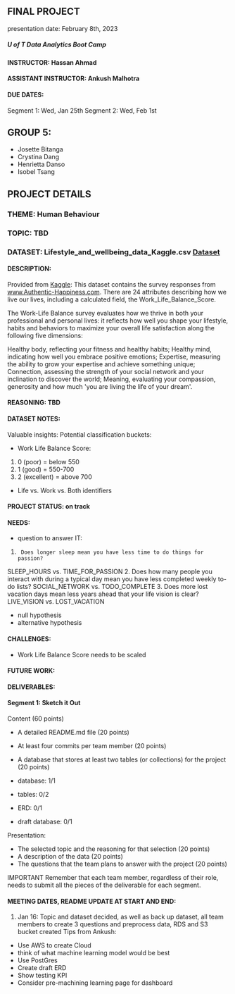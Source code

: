 ## FINAL PROJECT 
presentation date: February 8th, 2023


##### U of T Data Analytics Boot Camp
#### INSTRUCTOR: Hassan Ahmad
#### ASSISTANT INSTRUCTOR: Ankush Malhotra


#### DUE DATES:
Segment 1: Wed, Jan 25th
Segment 2: Wed, Feb 1st


## GROUP 5:
- Josette Bitanga
- Crystina Dang
- Henrietta Danso
- Isobel Tsang


## PROJECT DETAILS
### THEME: Human Behaviour
### TOPIC: TBD
### DATASET: Lifestyle_and_wellbeing_data_Kaggle.csv [Dataset](Data/Lifestyle_and_wellbeing_data_Kaggle.csv)
#### DESCRIPTION: 
Provided from [Kaggle](https://www.kaggle.com/datasets/ydalat/lifestyle-and-wellbeing-data):
This dataset contains the survey responses from www.Authentic-Happiness.com.
There are 24 attributes describing how we live our lives, including a calculated field, the Work_Life_Balance_Score.

The Work-Life Balance survey evaluates how we thrive in both your professional and personal lives: it reflects how well you shape your lifestyle, habits and behaviors to maximize your overall life satisfaction along the following five dimensions:

Healthy body, reflecting your fitness and healthy habits;
Healthy mind, indicating how well you embrace positive emotions;
Expertise, measuring the ability to grow your expertise and achieve something unique;
Connection, assessing the strength of your social network and your inclination to discover the world;
Meaning, evaluating your compassion, generosity and how much 'you are living the life of your dream'.

#### REASONING: TBD
#### DATASET NOTES:
Valuable insights:
Potential classification buckets:
- Work Life Balance Score:
1. 0 (poor) = below 550
2. 1 (good) = 550-700
3. 2 (excellent) = above 700
- Life vs. Work vs. Both identifiers 


#### PROJECT STATUS: on track
#### NEEDS:
- question to answer
IT:
1.      Does longer sleep mean you have less time to do things for passion?
SLEEP_HOURS vs. TIME_FOR_PASSION
2.      Does how many people you interact with during a typical day mean you have less completed weekly to-do lists?
SOCIAL_NETWORK vs. TODO_COMPLETE
3.      Does more lost vacation days mean less years ahead that your life vision is clear?
LIVE_VISION vs. LOST_VACATION

- null hypothesis
- alternative hypothesis

#### CHALLENGES:
- Work Life Balance Score needs to be scaled

#### FUTURE WORK:





#### DELIVERABLES:
#### Segment 1: Sketch it Out
Content (60 points)
- A detailed README.md file (20 points)
- At least four commits per team member (20 points)

- A database that stores at least two tables (or collections) for the project (20 points)
- database: 1/1
- tables: 0/2
- ERD: 0/1
- draft database: 0/1

Presentation:
- The selected topic and the reasoning for that selection (20 points)
- A description of the data (20 points)
- The questions that the team plans to answer with the project (20 points)

IMPORTANT
Remember that each team member, regardless of their role, needs to submit all the pieces of the deliverable for each segment.





#### MEETING DATES, README UPDATE AT START AND END:
1. Jan 16: Topic and dataset decided, as well as back up dataset, all team members to create 3 questions and preprocess data, RDS and S3 bucket created
Tips from Ankush:
- Use AWS to create Cloud
- think of what machine learning model would be best
- Use PostGres
- Create draft ERD
- Show testing KPI
- Consider pre-machining learning page for dashboard